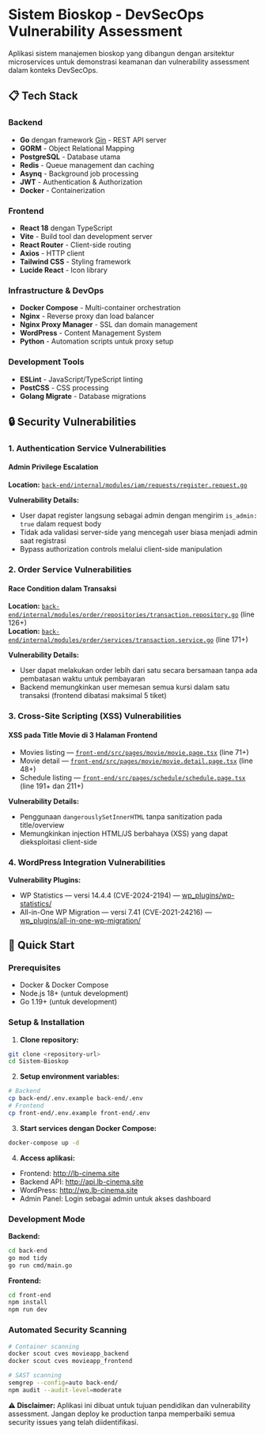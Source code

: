 # Sistem Bioskop - DevSecOps Vulnerability Assessment

Aplikasi sistem manajemen bioskop yang dibangun dengan arsitektur microservices untuk demonstrasi keamanan dan vulnerability assessment dalam konteks DevSecOps.

## 📋 Tech Stack

### Backend
- **Go** dengan framework [Gin](https://gin-gonic.com/) - REST API server
- **GORM** - Object Relational Mapping
- **PostgreSQL** - Database utama
- **Redis** - Queue management dan caching
- **Asynq** - Background job processing
- **JWT** - Authentication & Authorization
- **Docker** - Containerization

### Frontend
- **React 18** dengan TypeScript
- **Vite** - Build tool dan development server
- **React Router** - Client-side routing
- **Axios** - HTTP client
- **Tailwind CSS** - Styling framework
- **Lucide React** - Icon library

### Infrastructure & DevOps
- **Docker Compose** - Multi-container orchestration
- **Nginx** - Reverse proxy dan load balancer
- **Nginx Proxy Manager** - SSL dan domain management
- **WordPress** - Content Management System
- **Python** - Automation scripts untuk proxy setup

### Development Tools  
- **ESLint** - JavaScript/TypeScript linting
- **PostCSS** - CSS processing
- **Golang Migrate** - Database migrations

## 🔒 Security Vulnerabilities

### 1. Authentication Service Vulnerabilities

#### Admin Privilege Escalation
**Location:** [`back-end/internal/modules/iam/requests/register.request.go`](back-end/internal/modules/iam/requests/register.request.go)

**Vulnerability Details:**
- User dapat register langsung sebagai admin dengan mengirim `is_admin: true` dalam request body
- Tidak ada validasi server-side yang mencegah user biasa menjadi admin saat registrasi
- Bypass authorization controls melalui client-side manipulation

### 2. Order Service Vulnerabilities

#### Race Condition dalam Transaksi
**Location:** [`back-end/internal/modules/order/repositories/transaction.repository.go`](back-end/internal/modules/order/repositories/transaction.repository.go) (line 126+)  
**Location:** [`back-end/internal/modules/order/services/transaction.service.go`](back-end/internal/modules/order/services/transaction.service.go) (line 171+)

**Vulnerability Details:**
- User dapat melakukan order lebih dari satu secara bersamaan tanpa ada pembatasan waktu untuk pembayaran
- Backend memungkinkan user memesan semua kursi dalam satu transaksi (frontend dibatasi maksimal 5 tiket)

### 3. Cross-Site Scripting (XSS) Vulnerabilities

#### XSS pada Title Movie di 3 Halaman Frontend
- Movies listing — [`front-end/src/pages/movie/movie.page.tsx`](front-end/src/pages/movie/movie.page.tsx) (line 71+)
- Movie detail — [`front-end/src/pages/movie/movie.detail.page.tsx`](front-end/src/pages/movie/movie.detail.page.tsx) (line 48+)
- Schedule listing — [`front-end/src/pages/schedule/schedule.page.tsx`](front-end/src/pages/schedule/schedule.page.tsx) (line 191+ dan 211+)


**Vulnerability Details:**
- Penggunaan `dangerouslySetInnerHTML` tanpa sanitization pada title/overview
- Memungkinkan injection HTML/JS berbahaya (XSS) yang dapat dieksploitasi client-side

### 4. WordPress Integration Vulnerabilities

**Vulnerability Plugins:**
- WP Statistics — versi 14.4.4 (CVE-2024-2194) — [wp_plugins/wp-statistics/](wp_plugins/wp-statistics/)  
- All-in-One WP Migration — versi 7.41 (CVE-2021-24216) — [wp_plugins/all-in-one-wp-migration/](wp_plugins/all-in-one-wp-migration/)  

## 🚀 Quick Start

### Prerequisites
- Docker & Docker Compose
- Node.js 18+ (untuk development)
- Go 1.19+ (untuk development)

### Setup & Installation

1. **Clone repository:**
```bash
git clone <repository-url>
cd Sistem-Bioskop
```

2. **Setup environment variables:**
```bash
# Backend
cp back-end/.env.example back-end/.env
# Frontend  
cp front-end/.env.example front-end/.env
```

3. **Start services dengan Docker Compose:**
```bash
docker-compose up -d
```

4. **Access aplikasi:**
- Frontend: http://lb-cinema.site
- Backend API: http://api.lb-cinema.site
- WordPress: http://wp.lb-cinema.site
- Admin Panel: Login sebagai admin untuk akses dashboard

### Development Mode

**Backend:**
```bash
cd back-end
go mod tidy
go run cmd/main.go
```

**Frontend:**
```bash
cd front-end
npm install
npm run dev
```

### Automated Security Scanning
```bash
# Container scanning  
docker scout cves movieapp_backend
docker scout cves movieapp_frontend

# SAST scanning
semgrep --config=auto back-end/
npm audit --audit-level=moderate
```


**⚠️ Disclaimer:** Aplikasi ini dibuat untuk tujuan pendidikan dan vulnerability assessment. Jangan deploy ke production tanpa memperbaiki semua security issues yang telah diidentifikasi.

